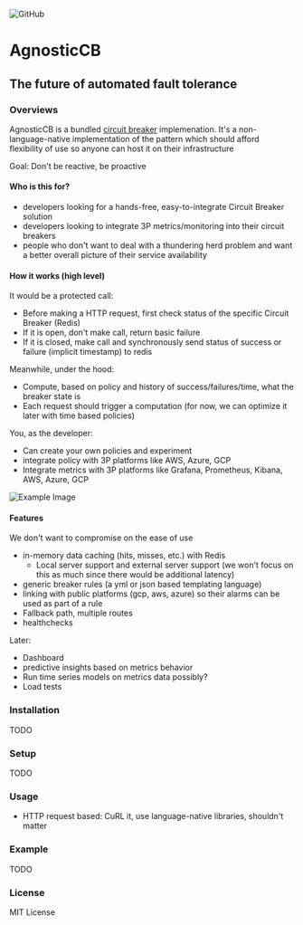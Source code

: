 ![GitHub](https://img.shields.io/github/license/raghavendran35/AgnosticCB?style=flat-square)
# AgnosticCB

## The future of automated fault tolerance

### Overviews
AgnosticCB is a bundled [circuit breaker](https://martinfowler.com/bliki/CircuitBreaker.html) implemenation. It's a non-language-native implementation of the pattern which should afford flexibility of use so anyone can host it on their infrastructure

Goal: Don't be reactive, be proactive

#### Who is this for?
* developers looking for a hands-free, easy-to-integrate Circuit Breaker solution
* developers looking to integrate 3P metrics/monitoring into their circuit breakers
* people who don't want to deal with a thundering herd problem and want a better overall picture of their service availability

#### How it works (high level)
It would be a protected call:
* Before making a HTTP request, first check status of the specific Circuit Breaker (Redis)
* If it is open, don't make call, return basic failure
* If it is closed, make call and synchronously send status of success or failure (implicit timestamp) to redis 

Meanwhile, under the hood:
* Compute, based on policy and history of success/failures/time, what the breaker state is
* Each request should trigger a computation (for now, we can optimize it later with time based policies)

You, as the developer:
* Can create your own policies and experiment
* integrate policy with 3P platforms like AWS, Azure, GCP
* Integrate metrics with 3P platforms like Grafana, Prometheus, Kibana, AWS, Azure, GCP


![Example Image](https://drive.google.com/uc?1qqVrkDukCpIFp2dl7bqViubsznZNZZX8)

#### Features
We don't want to compromise on the ease of use

* in-memory data caching (hits, misses, etc.) with Redis
  * Local server support and external server support (we won't focus on this as much since there would be additional latency)
* generic breaker rules (a yml or json based templating language)
* linking with public platforms (gcp, aws, azure) so their alarms can be used as part of a rule
* Fallback path, multiple routes
* healthchecks

Later:
* Dashboard
* predictive insights based on metrics behavior
* Run time series models on metrics data possibly?
* Load tests


### Installation
TODO

### Setup
TODO

### Usage
* HTTP request based: CuRL it, use language-native libraries, shouldn't matter

### Example
TODO

### License
MIT License


